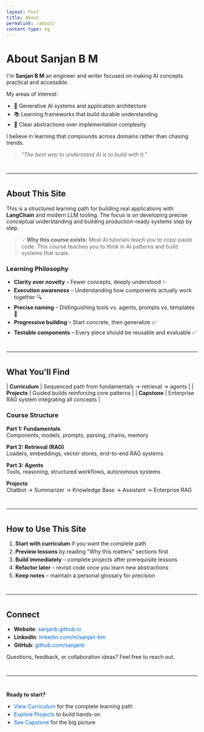 ```yaml
---
layout: Post
title: About
permalink: /about/
content-type: eg
---
```


# About Sanjan B M

I'm **Sanjan B M** an engineer and writer focused on making AI concepts practical and accessible.

My areas of interest:

- 🤖 Generative AI systems and application architecture
- 📚 Learning frameworks that build durable understanding
- 🔧 Clear abstractions over implementation complexity

I believe in learning that compounds across domains rather than chasing trends.

> *"The best way to understand AI is to build with it."*

---

## About This Site

This is a structured learning path for building real applications with **LangChain** and modern LLM tooling. The focus is on developing precise conceptual understanding and building production-ready systems step by step.

> 💡 **Why this course exists:** Most AI tutorials teach you to copy-paste code. This course teaches you to *think* in AI patterns and build systems that scale.

### Learning Philosophy

- **Clarity over novelty** – Fewer concepts, deeply understood ✨
- **Execution awareness** – Understanding how components actually work together 🔍
- **Precise naming** – Distinguishing tools vs. agents, prompts vs. templates 🎯
- **Progressive building** – Start concrete, then generalize 📈
- **Testable components** – Every piece should be reusable and evaluable ✅

---

## What You'll Find

| **Curriculum** | Sequenced path from fundamentals → retrieval → agents |
| **Projects** | Guided builds reinforcing core patterns |
| **Capstone** | Enterprise RAG system integrating all concepts |

### Course Structure

**Part 1: Fundamentals**  
Components, models, prompts, parsing, chains, memory

**Part 2: Retrieval (RAG)**  
Loaders, embeddings, vector stores, end-to-end RAG systems

**Part 3: Agents**  
Tools, reasoning, structured workflows, autonomous systems

**Projects**  
Chatbot → Summarizer → Knowledge Base → Assistant → Enterprise RAG

---

## How to Use This Site

1. **Start with curriculum** if you want the complete path
2. **Preview lessons** by reading "Why this matters" sections first
3. **Build immediately** – complete projects after prerequisite lessons
4. **Refactor later** – revisit code once you learn new abstractions
5. **Keep notes** – maintain a personal glossary for precision

---

## Connect

- **Website**: [sanjanb.github.io](https://sanjanb.github.io/)
- **LinkedIn**: [linkedin.com/in/sanjan-bm](https://www.linkedin.com/in/sanjan-bm/)
- **GitHub**: [github.com/sanjanb](https://github.com/sanjanb)

Questions, feedback, or collaboration ideas? Feel free to reach out.

---

**Ready to start?**

- [View Curriculum](/langchain/curriculum/) for the complete learning path
- [Explore Projects](/langchain/projects/) to build hands-on
- [See Capstone](/langchain/projects/capstone-enterprise-rag/) for the big picture

<style>
/* Minimal styling for clean presentation */
table {
    width: 100%;
    border-collapse: collapse;
    margin: 20px 0;
}

table td {
    padding: 8px 12px;
    border-bottom: 1px solid #eee;
    vertical-align: top;
}

table td:first-child {
    font-weight: 600;
    white-space: nowrap;
    width: 120px;
}

hr {
    border: none;
    border-top: 1px solid #eee;
    margin: 40px 0;
}

ul {
    padding-left: 20px;
}

li {
    margin: 4px 0;
}

a {
    color: #0066cc;
    text-decoration: none;
}

a:hover {
    text-decoration: underline;
}

/* Clean link styling for bottom section */
p > a {
    display: inline-block;
    margin: 5px 15px 5px 0;
    padding: 8px 16px;
    background: #f5f5f5;
    border-radius: 4px;
    text-decoration: none;
    font-size: 14px;
    transition: background-color 0.2s;
}

p > a:hover {
    background: #e5e5e5;
    text-decoration: none;
}

@media (max-width: 600px) {
    p > a {
        display: block;
        margin: 8px 0;
        text-align: center;
    }
}
</style>
